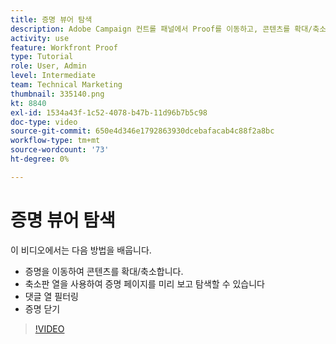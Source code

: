 ```yaml
---
title: 증명 뷰어 탐색
description: Adobe Campaign 컨트롤 패널에서 Proof를 이동하고, 콘텐츠를 확대/축소하고, 축소판 열을 사용하고, 증명 주석을 필터링하는 등의 방법을 알아봅니다 [!DNL  Workfront] 교정 뷰어.
activity: use
feature: Workfront Proof
type: Tutorial
role: User, Admin
level: Intermediate
team: Technical Marketing
thumbnail: 335140.png
kt: 8840
exl-id: 1534a43f-1c52-4078-b47b-11d96b7b5c98
doc-type: video
source-git-commit: 650e4d346e1792863930dcebafacab4c88f2a8bc
workflow-type: tm+mt
source-wordcount: '73'
ht-degree: 0%

---
```


# 증명 뷰어 탐색

이 비디오에서는 다음 방법을 배웁니다.

* 증명을 이동하여 콘텐츠를 확대/축소합니다.
* 축소판 열을 사용하여 증명 페이지를 미리 보고 탐색할 수 있습니다
* 댓글 열 필터링
* 증명 닫기

>[!VIDEO](https://video.tv.adobe.com/v/335140/?quality=12&learn=on)

<!-- 
## Learn more
* Review a static proof
* Search within a proof
* Compare proofs
* Configure proofing viewer settings
* View the [!DNL Workfront] object associated with a proof
* Share a proof from the proofing viewer
* Print a proof summary within [!DNL Workfront]
-->
